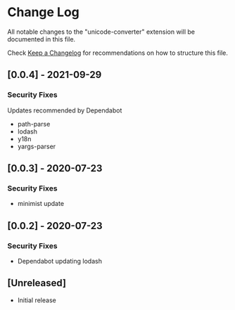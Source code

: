 # Change Log

All notable changes to the "unicode-converter" extension will be documented in this file.

Check [Keep a Changelog](http://keepachangelog.com/) for recommendations on how to structure this file.

## [0.0.4] - 2021-09-29

### Security Fixes

Updates recommended by Dependabot

- path-parse
- lodash
- y18n
- yargs-parser

## [0.0.3] - 2020-07-23

### Security Fixes

- minimist update

## [0.0.2] - 2020-07-23

### Security Fixes

- Dependabot updating lodash

## [Unreleased]

- Initial release
